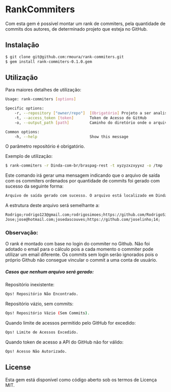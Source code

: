 # RankCommiters

Com esta gem é possível montar um rank de commiters, pela quantidade de commits dos autores, de determinado projeto que esteja no GitHub.

## Instalação

```bash
$ git clone git@github.com:rmoura/rank-commiters.git
$ gem install rank-commiters-0.1.0.gem
```

## Utilização

Para maiores detalhes de utilização:

```bash
Usage: rank-commiters [options]

Specific options:
    -r, --repository ["owner/repo"]  [Obrigatório] Projeto a ser analisado (Ex.: "Dinda-com-br/braspag-rest")
    -t, --access_token [token]       Token de Acesso do GitHub
    -o, --output_path [path]         Caminho do diretório onde o arquivo será salvo

Common options:
    -h, --help                       Show this message
```

O parâmetro repositório é obrigatório.

Exemplo de utilização:

```bash
$ rank-commiters -r Dinda-com-br/braspag-rest -t xyzyzxzxyyxz -o /tmp
```

Este comando irá gerar uma mensagem indicando que o arquivo de saída com os commiters ordenados por quantidade de commits foi gerado com sucesso da seguinte forma:

```bash
Arquivo de saída gerado com sucesso. O arquivo está localizado em Dinda-com-br_braspag-rest_YYYYmmddHHMMSS.txt.
```

A estrutura deste arquivo será semelhante a:

```txt
Rodrigo;rodrigo123@gmail.com;rodrigosimoes;https://github.com/RodrigoSimoesAraujo­Dinda;300;
Jose;jose@hotmail.com;josedascouves;https://github.com/joselinho;14;
```

### Observação:
O rank é montado com base no login do commiter no Github. Não foi adotado o email para o cálculo pois a cada momento o commiter pode utilizar um email diferente. Os commits sem login serão ignorados pois o próprio Github não consegue vincular o commit a uma conta de usuário.

##### Casos que nenhum arquivo será gerado:

Repositório inexistente:
```bash
Ops! Repositório Não Encontrado.
```

Repositório vázio, sem commits:
```bash
Ops! Repositório Vázio (Sem Commits).
```

Quando limite de acessos permitido pelo GitHub for excedido:
```bash
Ops! Limite de Acessos Excedido.
```

Quando token de acesso a API do GitHub não for válido:
```bash
Ops! Acesso Não Autorizado.
```

## License

Esta gem está disponível como código aberto sob os termos de Licença MIT.
